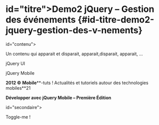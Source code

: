 # id=&quot;titre&quot;&gt;Demo2 jQuery – Gestion des événements {#id-titre-demo2-jquery-gestion-des-v-nements}

id=&quot;contenu&quot;&gt;

Un contenu qui apparait et disparait, apparait,disparait, apparait, …

jQuery UI

jQuery Mobile

**2012 ©** **Mobile****-tuts ! Actualités et tutoriels autour des technologies mobiles**21

**Développer avec jQuery Mobile – Première Édition**

id=&quot;secondaire&quot;&gt;

Toggle-me !